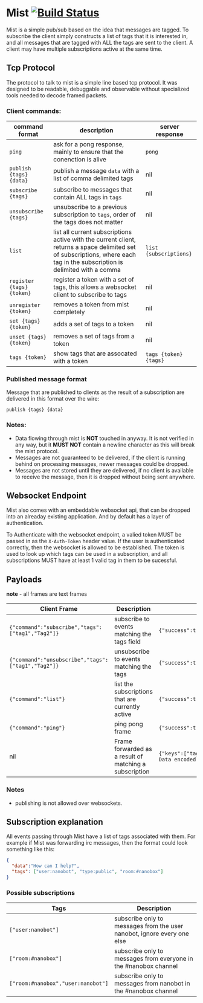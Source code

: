 # Mist [![Build Status](https://travis-ci.org/nanopack/mist.svg)](https://travis-ci.org/nanopack/mist)

Mist is a simple pub/sub based on the idea that messages are tagged. To subscribe the client simply constructs a list of tags that it is interested in, and all messages that are tagged with ALL the tags are sent to the client. A client may have multiple subscriptions active at the same time.

## Tcp Protocol

The protocol to talk to mist is a simple line based tcp protocol. It was designed to be readable, debuggable and observable without specialized tools needed to decode framed packets.

### Client commands:

| command format | description | server response |
| --- | --- | --- |
| `ping` | ask for a pong response, mainly to ensure that the conenction is alive | `pong`
| `publish {tags} {data}` | publish a message `data` with a list of comma delimited tags | nil |
| `subscribe {tags}` | subscribe to messages that contain ALL tags in `tags` |  nil |
| `unsubscribe {tags}` | unsubscribe to a previous subscription to `tags`, order of the tags does not matter | nil |
| `list` | list all current subscriptions active with the current client, returns a space delimited set of subscriptions, where each tag in the subscription is delimited with a comma | `list {subscriptions}` |
| `register {tags} {token}` | register a token with a set of tags, this allows a websocket client to subscribe to tags | nil |
| `unregister {token}` | removes a token from mist completely | nil |
| `set {tags} {token}` | adds a set of tags to a token | nil |
| `unset {tags} {token}` | removes a set of tags from a token | nil |
| `tags {token}` | show tags that are assocated with a token | `tags {token} {tags}` |

### Published message format

Message that are published to clients as the result of a subscription are delivered in this format over the wire:

`publish {tags} {data}`

### Notes:

- Data flowing through mist is **NOT** touched in anyway. It is not verified in any way, but it **MUST NOT** contain a newline character as this will break the mist protocol.
- Messages are not guaranteed to be delivered, if the client is running behind on processing messages, newer messages could be dropped.
- Messages are not stored until they are delivered, if no client is available to receive the message, then it is dropped without being sent anywhere.

## Websocket Endpoint

Mist also comes with an embeddable websocket api, that can be dropped into an alreaday existing application. And by default has a layer of authentication.

To Authenticate with the websocket endpoint, a valied token MUST be passed in as the `X-Auth-Token` header value. If the user is authenticated correctly, then the websocket is allowed to be established. The token is used to look up which tags can be used in a subscription, and all subscriptions MUST have at least 1 valid tag in them to be sucessful.

## Payloads

**note** - all frames are text frames

| Client Frame | Description | Server Frame |
| --- | --- | --- |
| `{"command":"subscribe","tags":["tag1","Tag2"]}` | subscribe to events matching the tags field | `{"success":true,"command":"subscribe"}` |
| `{"command":"unsubscribe","tags":["tag1","Tag2"]}` | unsubscribe to events matching the tags | `{"success":true,"command":"unsubscribe"}` |
| `{"command":"list"}` | list the subscriptions that are currently active | `{"success":true,"command":"list"}` |
| `{"command":"ping"}` | ping pong frame | `{"success":true,"command":"ping"}` |
| nil | Frame forwarded as a result of matching a subscription | `{"keys":["tag1","tag2"],"data":"Opaque Data encoded as a json string"}` |


### Notes
- publishing is not allowed over websockets.

## Subscription explanation

All events passing through Mist have a list of tags associated with them. For example if Mist was forwarding irc messages, then the format could look something like this:

```json
{
  "data":"How can I help?",
  "tags": ["user:nanobot", "type:public", "room:#nanobox"]
}
```

### Possible subscriptions

| Tags | Description |
| --- | --- |
| `["user:nanobot"]` | subscribe only to messages from the user nanobot, ignore every one else |
| `["room:#nanobox"]` | subscribe only to messages from everyone in the #nanobox channel |
| `["room:#nanobox","user:nanobot"]` | subscribe only to messages from nanobot in the #nanobox channel |
